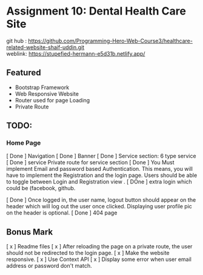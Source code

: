 # Assignment 10: Dental Health Care Site

git hub : https://github.com/Programming-Hero-Web-Course3/healthcare-related-website-shaif-uddin.git
<br/>
weblink: https://stupefied-hermann-e5d31b.netlify.app/

## Featured

<ul>
<li>Bootstrap Framework</li>
<li>Web Responsive Website</li>
<li>Router used for page Loading</li>
<li>Private Route</li>
</ul>

## TODO:

### Home Page

[ Done ] Navigation
[ Done ] Banner
[ Done ] Service section: 6 type service
[ Done ] service Private route for service section
[ Done ] You Must implement Email and password based Authentication. This means, you will have to implement the Registration and the login page. Users should be able to toggle between Login and Registration view .
[ DOne ] extra login which could be (facebook, github.

[ Done ] Once logged in, the user name, logout button should appear on the header which will log out the user once clicked.
Displaying user profile pic on the header is optional.
[ Done ] 404 page

## Bonus Mark

[ x ] Readme files
[ x ] After reloading the page on a private route, the user should not be redirected to the login page.
[ x ] Make the website responsive.
[ x ] Use Context API
[ x ] Display some error when user email address or password don't match.
